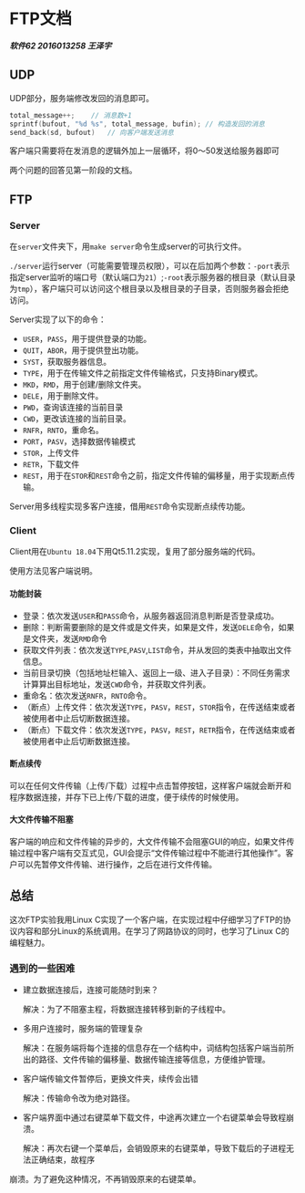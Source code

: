 # FTP文档

***软件62  2016013258  王泽宇***

## UDP

UDP部分，服务端修改发回的消息即可。

```c
total_message++;	// 消息数+1
sprintf(bufout, "%d %s", total_message, bufin); // 构造发回的消息
send_back(sd, bufout)	// 向客户端发送消息
```

客户端只需要将在发消息的逻辑外加上一层循环，将0～50发送给服务器即可

两个问题的回答见第一阶段的文档。



## FTP

### Server

在`server`文件夹下，用`make server`命令生成server的可执行文件。

`./server`运行server（可能需要管理员权限），可以在后加两个参数：`-port`表示指定server监听的端口号（默认端口为`21`）;`-root`表示服务器的根目录（默认目录为`tmp`），客户端只可以访问这个根目录以及根目录的子目录，否则服务器会拒绝访问。

Server实现了以下的命令：

* `USER`，`PASS`，用于提供登录的功能。
* `QUIT`，`ABOR`，用于提供登出功能。
* `SYST`，获取服务器信息。
* `TYPE`，用于在传输文件之前指定文件传输格式，只支持Binary模式。
* `MKD`，`RMD`，用于创建/删除文件夹。
* `DELE`，用于删除文件。
* `PWD`，查询该连接的当前目录
* `CWD`，更改该连接的当前目录。
* `RNFR`，`RNTO`，重命名。
* `PORT`，`PASV`，选择数据传输模式
* `STOR`，上传文件
* `RETR`，下载文件
* `REST`，用于在`STOR`和`REST`命令之前，指定文件传输的偏移量，用于实现断点传输。

Server用多线程实现多客户连接，借用`REST`命令实现断点续传功能。

### Client

Client用在`Ubuntu 18.04`下用Qt5.11.2实现，复用了部分服务端的代码。

使用方法见客户端说明。

#### 功能封装

* 登录：依次发送`USER`和`PASS`命令，从服务器返回消息判断是否登录成功。
* 删除：判断需要删除的是文件或是文件夹，如果是文件，发送`DELE`命令，如果是文件夹，发送`RMD`命令
* 获取文件列表：依次发送`TYPE`,`PASV`,`LIST`命令，并从发回的类表中抽取出文件信息。
* 当前目录切换（包括地址栏输入、返回上一级、进入子目录）：不同任务需求计算算出目标地址，发送`CWD`命令，并获取文件列表。
* 重命名：依次发送`RNFR`，`RNTO`命令。
* （断点）上传文件：依次发送`TYPE`，`PASV`，`REST`，`STOR`指令，在传送结束或者被使用者中止后切断数据连接。
* （断点）下载文件：依次发送`TYPE`，`PASV`，`REST`，`RETR`指令，在传送结束或者被使用者中止后切断数据连接。

#### 断点续传

可以在任何文件传输（上传/下载）过程中点击暂停按钮，这样客户端就会断开和程序数据连接，并存下已上传/下载的进度，便于续传的时候使用。

#### 大文件传输不阻塞

客户端的响应和文件传输的异步的，大文件传输不会阻塞GUI的响应，如果文件传输过程中客户端有交互式见，GUI会提示“文件传输过程中不能进行其他操作”。客户可以先暂停文件传输、进行操作，之后在进行文件传输。



## 总结

这次FTP实验我用Linux C实现了一个客户端，在实现过程中仔细学习了FTP的协议内容和部分Linux的系统调用。在学习了网路协议的同时，也学习了Linux C的编程魅力。

### 遇到的一些困难

* 建立数据连接后，连接可能随时到来？

  解决：为了不阻塞主程，将数据连接转移到新的子线程中。

* 多用户连接时，服务端的管理复杂

  解决：在服务端将每个连接的信息存在一个结构中，词结构包括客户端当前所出的路径、文件传输的偏移量、数据传输连接等信息，方便维护管理。

* 客户端传输文件暂停后，更换文件夹，续传会出错

  解决：传输命令改为绝对路径。

* 客户端界面中通过右键菜单下载文件，中途再次建立一个右键菜单会导致程崩溃。

  解决：再次右键一个菜单后，会销毁原来的右键菜单，导致下载后的子进程无法正确结束，故程序

崩溃。为了避免这种情况，不再销毁原来的右键菜单。